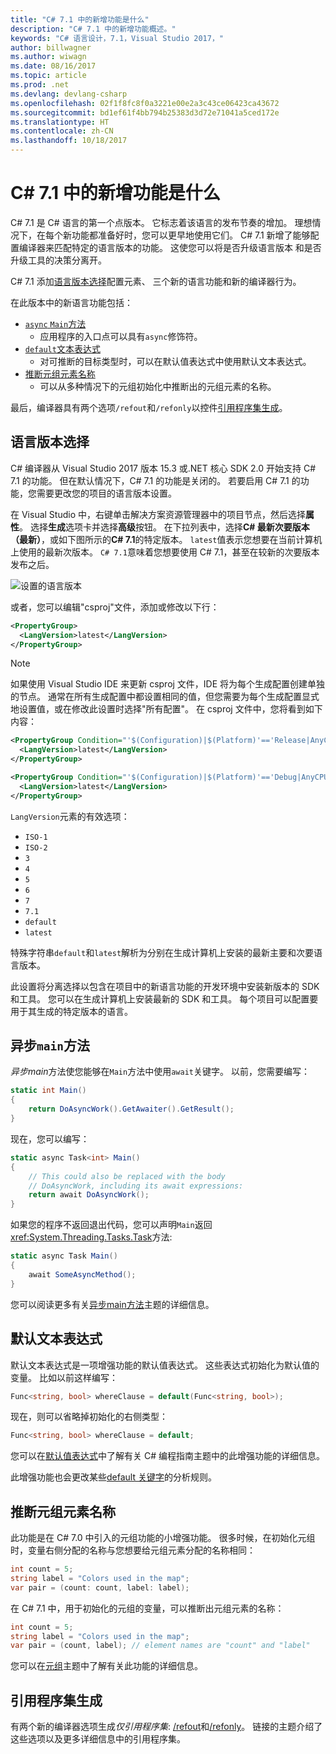 ```yaml
---
title: "C# 7.1 中的新增功能是什么"
description: "C# 7.1 中的新增功能概述。"
keywords: "C# 语言设计，7.1，Visual Studio 2017，"
author: billwagner
ms.author: wiwagn
ms.date: 08/16/2017
ms.topic: article
ms.prod: .net
ms.devlang: devlang-csharp
ms.openlocfilehash: 02f1f8fc8f0a3221e00e2a3c43ce06423ca43672
ms.sourcegitcommit: bd1ef61f4bb794b25383d3d72e71041a5ced172e
ms.translationtype: HT
ms.contentlocale: zh-CN
ms.lasthandoff: 10/18/2017
---
```

# <a name="whats-new-in-c-71"></a>C# 7.1 中的新增功能是什么

C# 7.1 是 C# 语言的第一个点版本。 它标志着该语言的发布节奏的增加。 理想情况下，在每个新功能都准备好时，您可以更早地使用它们。 C# 7.1 新增了能够配置编译器来匹配特定的语言版本的功能。 这使您可以将是否升级语言版本
和是否升级工具的决策分离开。

C# 7.1 添加[语言版本选择](#language-version-selection)配置元素、 三个新的语言功能和新的编译器行为。

在此版本中的新语言功能包括：

* [`async` `Main`方法](#async-main)
  - 应用程序的入口点可以具有`async`修饰符。
* [`default`文本表达式](#default-literal-expressions)
  - 对可推断的目标类型时，可以在默认值表达式中使用默认文本表达式。
* [推断元组元素名称](#inferred-tuple-element-names)
  - 可以从多种情况下的元组初始化中推断出的元组元素的名称。

最后，编译器具有两个选项`/refout`和`/refonly`以控件[引用程序集生成](#reference-assembly-generation)。

## <a name="language-version-selection"></a>语言版本选择

C# 编译器从 Visual Studio 2017 版本 15.3 或.NET 核心 SDK 2.0 开始支持 C# 7.1 的功能。 但在默认情况下，C# 7.1 的功能是关闭的。 若要启用 C# 7.1 的功能，您需要更改您的项目的语言版本设置。

在 Visual Studio 中，右键单击解决方案资源管理器中的项目节点，然后选择**属性**。 选择**生成**选项卡并选择**高级**按钮。 在下拉列表中，选择**C# 最新次要版本 （最新）**，或如下图所示的**C# 7.1**的特定版本。 `latest`值表示您想要在当前计算机上使用的最新次版本。 `C# 7.1`意味着您想要使用 C# 7.1，甚至在较新的次要版本发布之后。

![设置的语言版本](./media/csharp-7-1/advanced-build-settings.png)

或者，您可以编辑"csproj"文件，添加或修改以下行：

```xml
<PropertyGroup>
  <LangVersion>latest</LangVersion>
</PropertyGroup>
```

> [!NOTE]
> 如果使用 Visual Studio IDE 来更新 csproj 文件，IDE 将为每个生成配置创建单独的节点。 通常在所有生成配置中都设置相同的值，但您需要为每个生成配置显式地设置值，或在修改此设置时选择"所有配置"。 在 csproj 文件中，您将看到如下内容：

```xml
<PropertyGroup Condition="'$(Configuration)|$(Platform)'=='Release|AnyCPU'">
  <LangVersion>latest</LangVersion>
</PropertyGroup>

<PropertyGroup Condition="'$(Configuration)|$(Platform)'=='Debug|AnyCPU'">
  <LangVersion>latest</LangVersion>
</PropertyGroup>
```

`LangVersion`元素的有效选项：

* `ISO-1`
* `ISO-2`
* `3`
* `4`
* `5`
* `6`
* `7`
* `7.1`
* `default`
* `latest`

特殊字符串`default`和`latest`解析为分别在生成计算机上安装的最新主要和次要语言版本。

此设置将分离选择以包含在项目中的新语言功能的开发环境中安装新版本的 SDK 和工具。 您可以在生成计算机上安装最新的 SDK 和工具。 每个项目可以配置要用于其生成的特定版本的语言。

## <a name="async-main"></a>异步`main`方法

*异步main*方法使您能够在`Main`方法中使用`await`关键字。
以前，您需要编写：

```csharp
static int Main()
{
    return DoAsyncWork().GetAwaiter().GetResult();
}
```

现在，您可以编写：

```csharp
static async Task<int> Main()
{
    // This could also be replaced with the body
    // DoAsyncWork, including its await expressions:
    return await DoAsyncWork();
}
```

如果您的程序不返回退出代码，您可以声明`Main`返回<xref:System.Threading.Tasks.Task>方法:

```csharp
static async Task Main()
{
    await SomeAsyncMethod();
}
```

您可以阅读更多有关[异步main方法](../programming-guide/main-and-command-args/index.md)主题的详细信息。

## <a name="default-literal-expressions"></a>默认文本表达式

默认文本表达式是一项增强功能的默认值表达式。
这些表达式初始化为默认值的变量。 比如以前这样编写：

```csharp
Func<string, bool> whereClause = default(Func<string, bool>);
```

现在，则可以省略掉初始化的右侧类型：

```csharp
Func<string, bool> whereClause = default;
```

您可以在[默认值表达式](../programming-guide/statements-expressions-operators/default-value-expressions.md)中了解有关 C# 编程指南主题中的此增强功能的详细信息。

此增强功能也会更改某些[default 关键字](../language-reference/keywords/default.md)的分析规则。

## <a name="inferred-tuple-element-names"></a>推断元组元素名称

此功能是在 C# 7.0 中引入的元组功能的小增强功能。 很多时候，在初始化元组时，变量右侧分配的名称与您想要给元组元素分配的名称相同：

```csharp
int count = 5;
string label = "Colors used in the map";
var pair = (count: count, label: label);
```

在 C# 7.1 中，用于初始化的元组的变量，可以推断出元组元素的名称：

```csharp
int count = 5;
string label = "Colors used in the map";
var pair = (count, label); // element names are "count" and "label"
```

您可以在[元组](../tuples.md)主题中了解有关此功能的详细信息。

## <a name="reference-assembly-generation"></a>引用程序集生成

有两个新的编译器选项生成*仅引用程序集*: [/refout](../language-reference/compiler-options/refout-compiler-option.md)和[/refonly](../language-reference/compiler-options/refonly-compiler-option.md)。
链接的主题介绍了这些选项以及更多详细信息中的引用程序集。
